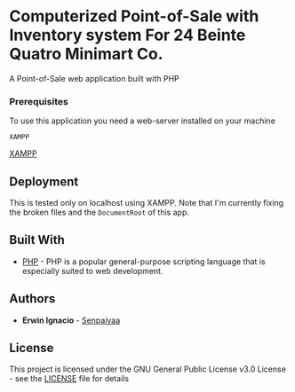 # Computerized Point-of-Sale with Inventory system For 24 Beinte Quatro Minimart Co.

A Point-of-Sale web application built with PHP

### Prerequisites

To use this application you need a web-server installed on your machine 

```
XAMPP
```
[XAMPP](https://www.apachefriends.org/index.html)

## Deployment

This is tested only on localhost using XAMPP. Note that I'm currently fixing the broken files and the ```DocumentRoot``` of this app.

## Built With

* [PHP](http://php.net/) - PHP is a popular general-purpose scripting language that is especially suited to web development.

## Authors

* **Erwin Ignacio** - [Senpaiyaa](https://github.com/Senpaiyaa)

## License

This project is licensed under the GNU General Public License v3.0 License - see the [LICENSE](LICENSE) file for details
